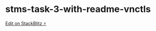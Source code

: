 # stms-task-3-with-readme-vnctls

[Edit on StackBlitz ⚡️](https://stackblitz.com/edit/stms-task-3-with-readme-vnctls)
